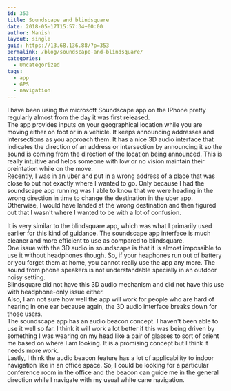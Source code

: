 ```yaml
---
id: 353
title: Soundscape and blindsquare
date: 2018-05-17T15:57:34+00:00
author: Manish
layout: single
guid: https://13.68.136.88/?p=353
permalink: /blog/soundscape-and-blindsquare/
categories:
  - Uncategorized
tags:
  - app
  - GPS
  - navigation
---
```

I have been using the microsoft Soundscape app on the IPhone pretty regularly almost from the day it was first released.  
The app provides inputs on your geographical location while you are moving either on foot or in a vehicle. It keeps announcing addresses and intersections as you approach them. It has a nice 3D audio interface that indicates the direction of an address or intersection by announcing it so the sound is coming from the direction of the location being announced. This is really intuitive and helps someone with low or no vision maintain their oreintation while on the move.  
Recently, I was in an uber and put in a wrong address of a place that was close to but not exactly where I wanted to go. Only because I had the soundscape app running was I able to know that we were heading in the wrong direction in time to change the destination in the uber app. Otherwise, I would have landed at the wrong destination and then figured out that I wasn't where I wanted to be with a lot of confusion.

It is very similar to the blindsquare app, which was what I primarily used earlier for this kind of guidance. The soundscape app interface is much cleaner and more efficient to use as compared to blindsquare.  
One issue with the 3D audio in soundscape is that it is almost impossible to use it without headphones though. So, if your heaphones run out of battery or you forget them at home, you cannot really use the app any more. The sound from phone speakers is not understandable specially in an outdoor noisy setting.  
Blindsquare did not have this 3D audio mechanism and did not have this use with headphone-only issue either.  
Also, I am not sure how well the app will work for people who are hard of hearing in one ear because again, the 3D audio interface breaks down for those users.  
The soundscape app has an audio beacon concept. I haven't been able to use it well so far. I think it will work a lot better if this was being driven by something I was wearing on my head like a pair of glasses to sort of orient me based on where I am looking. It is a promising concept but I think it needs more work.  
Lastly, I think the audio beacon feature has a lot of applicability to indoor navigation like in an office space. So, I could be looking for a particular conference room in the office and the beacon can guide me in the general direction while I navigate with my usual white cane navigation.
